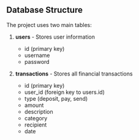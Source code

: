 ## Database Structure

The project uses two main tables:

1. **users** - Stores user information

   - id (primary key)
   - username
   - password

2. **transactions** - Stores all financial transactions
   - id (primary key)
   - user_id (foreign key to users.id)
   - type (deposit, pay, send)
   - amount
   - description
   - category
   - recipient
   - date
